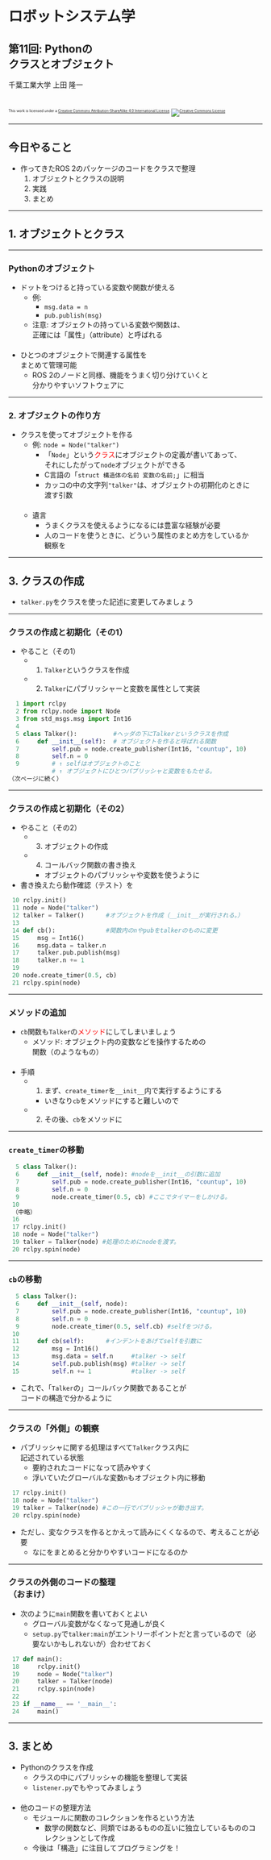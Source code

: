 # ロボットシステム学

## 第11回: <span style="text-transform:none">Python</span>の<br />クラスとオブジェクト

千葉工業大学 上田 隆一

<br />

<p style="font-size:50%">
This work is licensed under a <a rel="license" href="http://creativecommons.org/licenses/by-sa/4.0/">Creative Commons Attribution-ShareAlike 4.0 International License</a>.
<a rel="license" href="http://creativecommons.org/licenses/by-sa/4.0/">
<img alt="Creative Commons License" style="border-width:0" src="https://i.creativecommons.org/l/by-sa/4.0/88x31.png" /></a>
</p>

---

## 今日やること

* 作ってきたROS 2のパッケージのコードをクラスで整理
  1. オブジェクトとクラスの説明
  1. 実践
  1. まとめ

---

## 1. オブジェクトとクラス

---

### <span style="text-transform:none">Python</span>のオブジェクト

* ドットをつけると持っている変数や関数が使える
  * 例: 
    * `msg.data = n`
    * `pub.publish(msg)`
  * 注意: オブジェクトの持っている変数や関数は、<br />正確には「属性」（attribute）と呼ばれる<br />　
* ひとつのオブジェクトで関連する属性を<br />まとめて管理可能
  * ROS 2のノードと同様、機能をうまく切り分けていくと<br />分かりやすいソフトウェアに

---

### 2. オブジェクトの作り方

* クラスを使ってオブジェクトを作る
  * 例: `node = Node("talker")`
    * 「`Node`」という<span style="color:red">クラス</span>にオブジェクトの定義が書いてあって、<br />それにしたがって`node`オブジェクトができる
    * C言語の「`struct 構造体の名前 変数の名前;`」に相当
    * カッコの中の文字列`"talker"`は、オブジェクトの初期化のときに<br />渡す引数<br />　
  * 遺言
    * うまくクラスを使えるようになるには豊富な経験が必要
    * 人のコードを使うときに、どういう属性のまとめ方をしているか<br />観察を

---

## 3. クラスの作成

* `talker.py`をクラスを使った記述に変更してみましょう

---

### クラスの作成と初期化（その1）

* やること（その1）
  * 1. `Talker`というクラスを作成
  * 2. `Talker`にパブリッシャーと変数を属性として実装

```python
  1 import rclpy
  2 from rclpy.node import Node
  3 from std_msgs.msg import Int16
  4
  5 class Talker():          #ヘッダの下にTalkerというクラスを作成
  6     def __init__(self):  # オブジェクトを作ると呼ばれる関数
  7         self.pub = node.create_publisher(Int16, "countup", 10)
  8         self.n = 0
  9         # ↑ selfはオブジェクトのこと
            # ↑ オブジェクトにひとつパブリッシャと変数をもたせる。
（次ページに続く）
```

---

### クラスの作成と初期化（その2）

* やること（その2）
  * 3. オブジェクトの作成
  * 4. コールバック関数の書き換え
    * オブジェクトのパブリッシャや変数を使うように
* 書き換えたら動作確認（テスト）を

```python
 10 rclpy.init()
 11 node = Node("talker")
 12 talker = Talker()      #オブジェクトを作成（__init__が実行される。）
 13
 14 def cb():              #関数内のnやpubをtalkerのものに変更
 15     msg = Int16()
 16     msg.data = talker.n
 17     talker.pub.publish(msg)
 18     talker.n += 1
 19
 20 node.create_timer(0.5, cb)
 21 rclpy.spin(node)
```

---

### メソッドの追加

* `cb`関数も`Talker`の<span style="color:red">メソッド</span>にしてしまいましょう
  * メソッド: オブジェクト内の変数などを操作するための<br />関数（のようなもの）<br />　
* 手順
  * 1. まず、`create_timer`を`__init__`内で実行するようにする
    * いきなり`cb`をメソッドにすると難しいので
  * 2. その後、`cb`をメソッドに


---

### `create_timer`の移動

```python
  5 class Talker():
  6     def __init__(self, node): #nodeを__init__の引数に追加
  7         self.pub = node.create_publisher(Int16, "countup", 10)
  8         self.n = 0
  9         node.create_timer(0.5, cb) #ここでタイマーをしかける。
 10
 （中略）
 16
 17 rclpy.init()
 18 node = Node("talker")
 19 talker = Talker(node) #処理のためにnodeを渡す。
 20 rclpy.spin(node)
```

---

### `cb`の移動

```python
  5 class Talker():
  6     def __init__(self, node):
  7         self.pub = node.create_publisher(Int16, "countup", 10)
  8         self.n = 0
  9         node.create_timer(0.5, self.cb) #selfをつける。
 10
 11     def cb(self):      #インデントをあげてselfを引数に
 12         msg = Int16()
 13         msg.data = self.n     #talker -> self
 14         self.pub.publish(msg) #talker -> self
 15         self.n += 1           #talker -> self
```

* これで、「`Talker`の」コールバック関数であることが<br />コードの構造で分かるように

---

### クラスの「外側」の観察

* パブリッシャに関する処理はすべて`Talker`クラス内に<br />記述されている状態
  * 要約されたコードになって読みやすく
  * 浮いていたグローバルな変数`n`もオブジェクト内に移動

```python
 17 rclpy.init()
 18 node = Node("talker")
 19 talker = Talker(node) #この一行でパブリッシャが動き出す。
 20 rclpy.spin(node)
```

* ただし、変なクラスを作るとかえって読みにくくなるので、考えることが必要
  * なにをまとめると分かりやすいコードになるのか

---

### クラスの外側のコードの整理<br />（おまけ）

* 次のように`main`関数を書いておくとよい
  * グローバル変数がなくなって見通しが良く
  * `setup.py`で`talker:main`がエントリーポイントだと言っているので（必要ないかもしれないが）合わせておく

```python
 17 def main():
 18     rclpy.init()
 19     node = Node("talker")
 20     talker = Talker(node)
 21     rclpy.spin(node)
 22
 23 if __name__ == '__main__':
 24     main()
```



---

## 3. まとめ

* Pythonのクラスを作成
  * クラスの中にパブリッシャの機能を整理して実装
  * `listener.py`でもやってみましょう<br />　
* 他のコードの整理方法
  * モジュールに関数のコレクションを作るという方法
    * 数学の関数など、同類ではあるものの互いに独立しているもののコレクションとして作成
  * 今後は「構造」に注目してプログラミングを！
